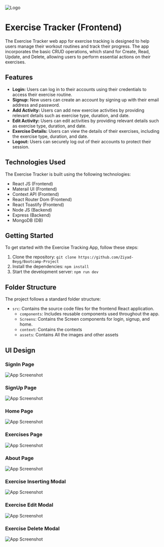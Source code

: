 
![Logo](https://res.cloudinary.com/dfet4o4uj/image/upload/v1685459123/logo_zm24sb.png)






# Exercise Tracker (Frontend) 

The Exercise Tracker web app for exercise tracking is designed to help users manage their workout routines and track their progress. The app incorporates the basic CRUD operations, which stand for Create, Read, Update, and Delete, allowing users to perform essential actions on their exercises.








## Features

- **Login:** Users can log in to their accounts using their credentials to access their exercise routine.
- **Signup:** New users can create an account by signing up with their email address and password.
- **Add Activity:** Users can add new exercise activities by providing relevant details such as exercise type, duration, and date.
- **Edit Activity:** Users can edit activities by providing relevant details such as exercise type, duration, and date.
- **Exercise Details:** Users can view the details of their exercises, including the exercise type, duration, and date.
- **Logout:** Users can securely log out of their accounts to protect their session.

## Technologies Used

The Exercise Tracker is built using the following technologies:

- React JS (Frontend)
- Materail UI (Frontend)
- Context API (Frontend)
- React Router Dom (Frontend)
- React Toastify (Frontend)
- Node JS (Backend) 
- Express (Backend) 
- MongoDB (DB) 


## Getting Started

To get started with the Exercise Tracking App, follow these steps:

1. Clone the repository: `git clone https://github.com/Ziyad-Beyg/Bootcamp-Project`
2. Install the dependencies: `npm install`
3. Start the development server: `npm run dev`

## Folder Structure

The project follows a standard folder structure:

- `src`: Contains the source code files for the frontend React application.
  - `components`: Includes reusable components used throughout the app.
  - `Screens`: Contains the Screen components for login, signup, and home.
  - `context`: Contains the contexts 
  - `assets`: Contains All the images and other assets 


## UI Design



### SignIn Page

![App Screenshot](https://res.cloudinary.com/dfet4o4uj/image/upload/v1685460328/SignIn_mktxtu.png)

### SignUp Page 

![App Screenshot](https://res.cloudinary.com/dfet4o4uj/image/upload/v1685460339/SignUp_zmho5t.png)

### Home Page

![App Screenshot](https://res.cloudinary.com/dfet4o4uj/image/upload/v1685460352/Home_lzwbbr.png)


### Exercises Page

![App Screenshot](https://res.cloudinary.com/dfet4o4uj/image/upload/v1685460360/AllExercises_wvlwyx.png)

### About Page

![App Screenshot](https://res.cloudinary.com/dfet4o4uj/image/upload/v1685460368/AboutUs_dzwcqv.png)


### Exercise Inserting Modal

![App Screenshot](https://res.cloudinary.com/dfet4o4uj/image/upload/v1685460374/AddData_k6rwgc.png)

### Exercise Edit Modal

![App Screenshot](https://res.cloudinary.com/dfet4o4uj/image/upload/v1685460382/EditData_ynppnw.png)

### Exercise Delete Modal

![App Screenshot](https://res.cloudinary.com/dfet4o4uj/image/upload/v1685460389/DeleteData_iydmd8.png)